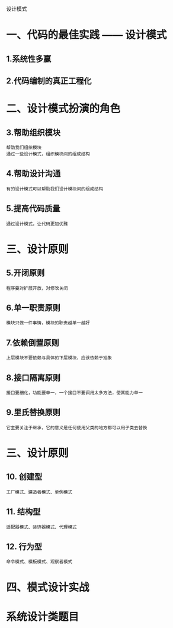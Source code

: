 设计模式

# 一、代码的最佳实践 —— 设计模式

## 1.系统性多赢

## 2.代码编制的真正工程化

# 二、设计模式扮演的角色

## 3.帮助组织模块

    帮助我们组织模块
    通过一些设计模式，组织模块间的组成结构

## 4.帮助设计沟通

    有的设计模式可以帮助我们设计模块间的组成结构

## 5.提高代码质量

    通过设计模式，让代码更加优雅

# 三、设计原则

## 5.开闭原则

    程序要对扩展开放，对修改关闭

## 6.单一职责原则

    模块只做一件事情，模块的职责越单一越好

## 7.依赖倒置原则

    上层模块不要依赖与具体的下层模块，应该依赖于抽象

## 8.接口隔离原则

    接口要细化，功能要单一，一个接口不要调用太多方法，使其能力单一

## 9.里氏替换原则

    它主要关注于继承，它的意义是任何使用父类的地方都可以用子类去替换

# 三、设计原则

## 10. 创建型

    工厂模式、建造者模式、单例模式

## 11. 结构型

    适配器模式、装饰器模式、代理模式

## 12. 行为型

    命令模式、模板模式、观察者模式

# 四、模式设计实战

# 系统设计类题目
